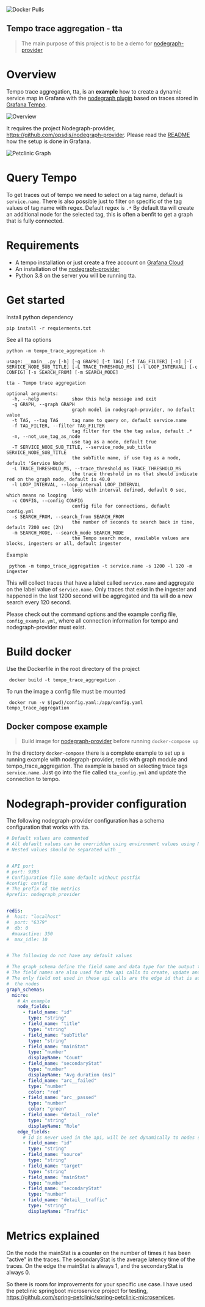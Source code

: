 ![Docker Pulls](https://img.shields.io/docker/pulls/athenodon/tempo_trace_aggregation)

Tempo trace aggregation - tta
-----------------------------

> The main purpose of this project is to be a demo for [nodegraph-provider](https://github.com/opsdis/nodegraph-provider)


# Overview
Tempo trace aggregation, tta, is an **example** how to create a dynamic service
map in Grafana with the [nodegraph plugin](https://grafana.com/docs/grafana/latest/visualizations/node-graph/) 
based on traces stored in [Grafana Tempo](https://github.com/grafana/tempo). 

![Overview](docs/overview.png?raw=true "Overview")

It requires the project Nodegraph-provider, https://github.com/opsdis/nodegraph-provider.
Please read the [README](https://github.com/opsdis/nodegraph-provider/blob/master/README.md) 
how the setup is done in Grafana.

![Petclinic Graph](docs/petclinic.png?raw=true "Example graph")


# Query Tempo
To get traces out of tempo we need to select on a tag name, default is `service.name`.
There is also possible just to filter on specific of the tag values of tag name
with regex. Default regex is `.*`
By default tta will create an additional node for the selected tag, this is often a benfit to get 
a graph that is fully connected.

# Requirements
- A tempo installation or just create a free account on [Grafana Cloud](https://grafana.com/products/cloud/)
- An installation of the [nodegraph-provider](https://github.com/opsdis/nodegraph-provider)
- Python 3.8 on the server you will be running tta. 

# Get started

Install python dependency

    pip install -r requierments.txt

See all tta options
```
python -m tempo_trace_aggregation -h 

usage: __main__.py [-h] [-g GRAPH] [-t TAG] [-f TAG_FILTER] [-n] [-T SERVICE_NODE_SUB_TITLE] [-L TRACE_THRESHOLD_MS] [-l LOOP_INTERVAL] [-c CONFIG] [-s SEARCH_FROM] [-m SEARCH_MODE]

tta - Tempo trace aggregation

optional arguments:
  -h, --help            show this help message and exit
  -g GRAPH, --graph GRAPH
                        graph model in nodegraph-provider, no default value
  -t TAG, --tag TAG     tag name to query on, default service.name
  -f TAG_FILTER, --filter TAG_FILTER
                        tag filter for the the tag value, default .*
  -n, --not_use_tag_as_node
                        use tag as a node, default true
  -T SERVICE_NODE_SUB_TITLE, --service_node_sub_title SERVICE_NODE_SUB_TITLE
                        the subTitle name, if use tag as a node, default 'Service Node'
  -L TRACE_THRESHOLD_MS, --trace_threshold_ms TRACE_THRESHOLD_MS
                        the trace threshold in ms that should indicate red on the graph node, default is 40.0
  -l LOOP_INTERVAL, --loop_interval LOOP_INTERVAL
                        loop with interval defined, default 0 sec, which means no looping
  -c CONFIG, --config CONFIG
                        config file for connections, default config.yml
  -s SEARCH_FROM, --search_from SEARCH_FROM
                        the number of seconds to search back in time, default 7200 sec (2h)
  -m SEARCH_MODE, --search_mode SEARCH_MODE
                        the Tempo search mode, available values are blocks, ingesters or all, default ingester

```

Example

     python -m tempo_trace_aggregation -t service.name -s 1200 -l 120 -m ingester

This will collect traces that have a label called `service.name` and aggregate on the 
label value of `service.name`. Only traces that exist in the ingester and happened in the last 1200 second will be 
aggregated and tta will do a new search every 120 second.

Please check out the command options and the example config file, `config_example.yml`, 
where all connection information for tempo and nodegraph-provider must exist.

# Build docker

Use the Dockerfile in the root directory of the project

     docker build -t tempo_trace_aggregation .

To run the image a config file must be mounted

     docker run -v $(pwd)/config.yaml:/app/config.yaml tempo_trace_aggregation

## Docker compose example

> Build image for [nodegraph-provider](https://github.com/opsdis/nodegraph-provider) before running `docker-compose up`

In the directory `docker-compose` there is a complete example to set up a running example with nodegraph-provider, 
redis with graph module and tempo_trace_aggregation.
The example is based on selecting trace tags `service.name`. Just go into the file called `tta_config.yml` and update
the connection to tempo.

# Nodegraph-provider configuration
The following nodegraph-provider configuration has a schema configuration that works with
tta.

```yml
# Default values are commented
# All default values can be overridden using environment values using NODEGRAPH_PROVIDER_XYZ
# Nested values should be separated with _


# API port
# port: 9393
# Configuration file name default without postfix
#config: config
# The prefix of the metrics
#prefix: nodegraph_provider


redis:
#  host: "localhost"
#  port: "6379"
#  db: 0
  #maxactive: 350
#  max_idle: 10


# The following do not have any default values

# The graph_schema define the field name and data type for the output to the data source.
# The field names are also used for the api calls to create, update and delete the nodes and edges.
# The only field not used in these api calls are the edge id that is automatically set to sourceid:targetid of
#  the nodes
graph_schemas:
  micro:
    # An example
    node_fields:
      - field_name: "id"
        type: "string"
      - field_name: "title"
        type: "string"
      - field_name: "subTitle"
        type: "string"
      - field_name: "mainStat"
        type: "number"
        displayName: "Count"
      - field_name: "secondaryStat"
        type: "number"
        displayName: "Avg duration (ms)"
      - field_name: "arc__failed"
        type: "number"
        color: "red"
      - field_name: "arc__passed"
        type: "number"
        color: "green"
      - field_name: "detail__role"
        type: "string"
        displayName: "Role"
    edge_fields:
      # id is never used in the api, will be set dynamically to nodes sourceid:targetid
      - field_name: "id"
        type: "string"
      - field_name: "source"
        type: "string"
      - field_name: "target"
        type: "string"
      - field_name: "mainStat"
        type: "number"
      - field_name: "secondaryStat"
        type: "number"
      - field_name: "detail__traffic"
        type: "string"
        displayName: "Traffic"


```
# Metrics explained
On the node the mainStat is a counter on the number of times it has been "active" in the
traces. The secondaryStat is the average latency time of the traces.
On the edge the mainStat is always 1, and the secondaryStat is always 0. 

So there is room for improvements for your specific use case. I have used the petclinic springboot microservice
project for testing, https://github.com/spring-petclinic/spring-petclinic-microservices.




